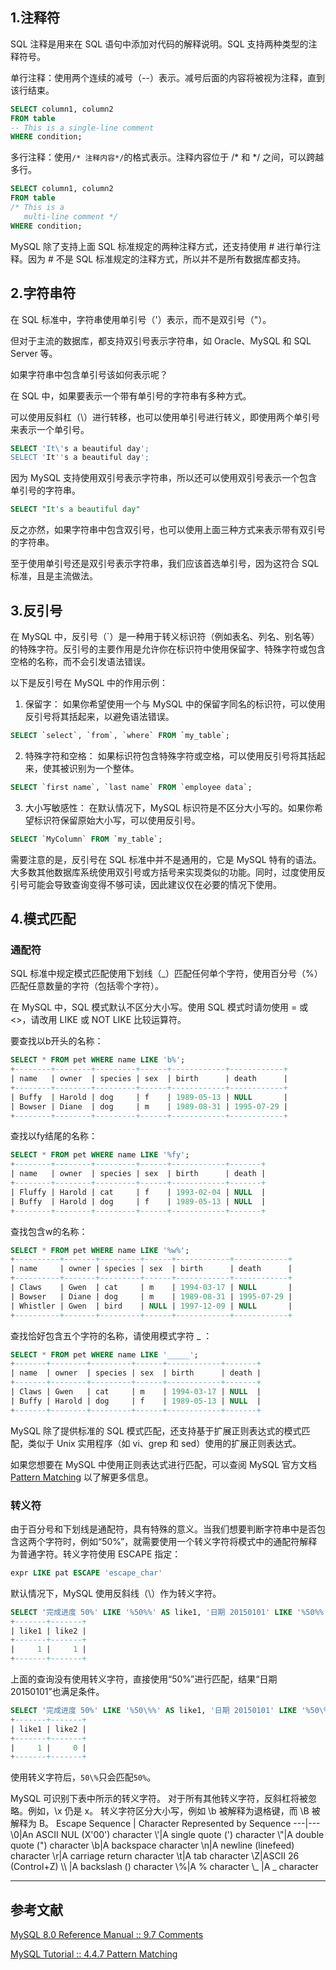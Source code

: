 ﻿## 1.注释符
SQL 注释是用来在 SQL 语句中添加对代码的解释说明。SQL 支持两种类型的注释符号。

单行注释：使用两个连续的减号（--）表示。减号后面的内容将被视为注释，直到该行结束。
```sql
SELECT column1, column2
FROM table
-- This is a single-line comment
WHERE condition;
```
多行注释：使用`/* 注释内容*/`的格式表示。注释内容位于 /* 和 */ 之间，可以跨越多行。
```sql
SELECT column1, column2
FROM table
/* This is a
   multi-line comment */
WHERE condition;
```
MySQL 除了支持上面 SQL 标准规定的两种注释方式，还支持使用 # 进行单行注释。因为 # 不是 SQL 标准规定的注释方式，所以并不是所有数据库都支持。
## 2.字符串符
在 SQL 标准中，字符串使用单引号（'）表示，而不是双引号（"）。

但对于主流的数据库，都支持双引号表示字符串，如 Oracle、MySQL 和 SQL Server 等。

如果字符串中包含单引号该如何表示呢？

在 SQL 中，如果要表示一个带有单引号的字符串有多种方式。

可以使用反斜杠（\）进行转移，也可以使用单引号进行转义，即使用两个单引号来表示一个单引号。
```sql
SELECT 'It\'s a beautiful day';
SELECT 'It''s a beautiful day';
```
因为 MySQL 支持使用双引号表示字符串，所以还可以使用双引号表示一个包含单引号的字符串。
```sql
SELECT "It's a beautiful day"
```
反之亦然，如果字符串中包含双引号，也可以使用上面三种方式来表示带有双引号的字符串。

至于使用单引号还是双引号表示字符串，我们应该首选单引号，因为这符合 SQL 标准，且是主流做法。
## 3.反引号
在 MySQL 中，反引号（`）是一种用于转义标识符（例如表名、列名、别名等）的特殊字符。反引号的主要作用是允许你在标识符中使用保留字、特殊字符或包含空格的名称，而不会引发语法错误。

以下是反引号在 MySQL 中的作用示例：

1. 保留字： 如果你希望使用一个与 MySQL 中的保留字同名的标识符，可以使用反引号将其括起来，以避免语法错误。
```sql
SELECT `select`, `from`, `where` FROM `my_table`;
```
2. 特殊字符和空格： 如果标识符包含特殊字符或空格，可以使用反引号将其括起来，使其被识别为一个整体。
```sql
SELECT `first name`, `last name` FROM `employee data`;
```
3. 大小写敏感性： 在默认情况下，MySQL 标识符是不区分大小写的。如果你希望标识符保留原始大小写，可以使用反引号。
```sql
SELECT `MyColumn` FROM `my_table`;
```
需要注意的是，反引号在 SQL 标准中并不是通用的，它是 MySQL 特有的语法。大多数其他数据库系统使用双引号或方括号来实现类似的功能。同时，过度使用反引号可能会导致查询变得不够可读，因此建议仅在必要的情况下使用。

## 4.模式匹配
### 通配符
SQL 标准中规定模式匹配使用下划线（_）匹配任何单个字符，使用百分号（%）匹配任意数量的字符（包括零个字符）。

在 MySQL 中，SQL 模式默认不区分大小写。使用 SQL 模式时请勿使用 = 或 <>，请改用 LIKE 或 NOT LIKE 比较运算符。

要查找以b开头的名称：
```sql
SELECT * FROM pet WHERE name LIKE 'b%';
+--------+--------+---------+------+------------+------------+
| name   | owner  | species | sex  | birth      | death      |
+--------+--------+---------+------+------------+------------+
| Buffy  | Harold | dog     | f    | 1989-05-13 | NULL       |
| Bowser | Diane  | dog     | m    | 1989-08-31 | 1995-07-29 |
+--------+--------+---------+------+------------+------------+
```
查找以fy结尾的名称：
```sql
SELECT * FROM pet WHERE name LIKE '%fy';
+--------+--------+---------+------+------------+-------+
| name   | owner  | species | sex  | birth      | death |
+--------+--------+---------+------+------------+-------+
| Fluffy | Harold | cat     | f    | 1993-02-04 | NULL  |
| Buffy  | Harold | dog     | f    | 1989-05-13 | NULL  |
+--------+--------+---------+------+------------+-------+
```
查找包含w的名称：
```sql
SELECT * FROM pet WHERE name LIKE '%w%';
+----------+-------+---------+------+------------+------------+
| name     | owner | species | sex  | birth      | death      |
+----------+-------+---------+------+------------+------------+
| Claws    | Gwen  | cat     | m    | 1994-03-17 | NULL       |
| Bowser   | Diane | dog     | m    | 1989-08-31 | 1995-07-29 |
| Whistler | Gwen  | bird    | NULL | 1997-12-09 | NULL       |
+----------+-------+---------+------+------------+------------+
```
查找恰好包含五个字符的名称，请使用模式字符 _ ：
```sql
SELECT * FROM pet WHERE name LIKE '_____';
+-------+--------+---------+------+------------+-------+
| name  | owner  | species | sex  | birth      | death |
+-------+--------+---------+------+------------+-------+
| Claws | Gwen   | cat     | m    | 1994-03-17 | NULL  |
| Buffy | Harold | dog     | f    | 1989-05-13 | NULL  |
+-------+--------+---------+------+------------+-------+
```

MySQL 除了提供标准的 SQL 模式匹配，还支持基于扩展正则表达式的模式匹配，类似于 Unix 实用程序（如 vi、grep 和 sed）使用的扩展正则表达式。

如果您想要在 MySQL 中使用正则表达式进行匹配，可以查阅 MySQL 官方文档 [Pattern Matching](https://dev.mysql.com/doc/mysql-tutorial-excerpt/8.0/en/pattern-matching.html) 以了解更多信息。

### 转义符
由于百分号和下划线是通配符，具有特殊的意义。当我们想要判断字符串中是否包含这两个字符时，例如“50%”，就需要使用一个转义字符将模式中的通配符解释为普通字符。转义字符使用 ESCAPE 指定：
```sql
expr LIKE pat ESCAPE 'escape_char'
```
默认情况下，MySQL 使用反斜线（\）作为转义字符。
```sql
SELECT '完成进度 50%' LIKE '%50%%' AS like1, '日期 20150101' LIKE '%50%%' AS like2;
+-------+-------+
| like1 | like2 |
+-------+-------+
|     1 |     1 |
+-------+-------+
```
上面的查询没有使用转义字符，直接使用“50%”进行匹配，结果“日期 20150101”也满足条件。
```sql
SELECT '完成进度 50%' LIKE '%50\%%' AS like1, '日期 20150101' LIKE '%50\%%' AS like2;
+-------+-------+
| like1 | like2 |
+-------+-------+
|     1 |     0 |
+-------+-------+
```
使用转义字符后，`50\%`只会匹配`50%`。

MySQL 可识别下表中所示的转义字符。 对于所有其他转义字符，反斜杠将被忽略。例如，\x 仍是 x。 转义字符区分大小写，例如 \b 被解释为退格键，而 \B 被解释为 B。
Escape Sequence |	Character Represented by Sequence
---|---
\0|An ASCII NUL (X'00') character
\\'|A single quote (') character
\\"|A double quote (") character
\b|A backspace character
\n|A newline (linefeed) character
\r|A carriage return character
\t|A tab character
\Z|ASCII 26 (Control+Z)
\\\ |A backslash (\) character
\\%|A % character
\\_	|A _ character

---
## 参考文献
[MySQL 8.0 Reference Manual :: 9.7 Comments](https://dev.mysql.com/doc/refman/8.0/en/comments.html)

[MySQL Tutorial :: 4.4.7 Pattern Matching](https://dev.mysql.com/doc/mysql-tutorial-excerpt/8.0/en/pattern-matching.html)

<Vssue title="特殊字符" />